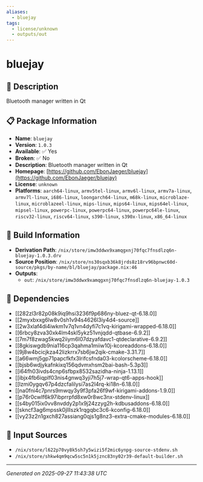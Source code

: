```yaml
---
aliases:
  - bluejay
tags:
  - license/unknown
  - outputs/out
---
```


# bluejay

## 📝 Description

Bluetooth manager written in Qt

## 📋 Package Information

- **Name**: `bluejay`
- **Version**: `1.0.3`
- **Available**: ✅ Yes
- **Broken**: ✅ No
- **Description**: Bluetooth manager written in Qt
- **Homepage**: [https://github.com/EbonJaeger/bluejay](https://github.com/EbonJaeger/bluejay)
- **License**: `unknown`
- **Platforms**: `aarch64-linux`, `armv5tel-linux`, `armv6l-linux`, `armv7a-linux`, `armv7l-linux`, `i686-linux`, `loongarch64-linux`, `m68k-linux`, `microblaze-linux`, `microblazeel-linux`, `mips-linux`, `mips64-linux`, `mips64el-linux`, `mipsel-linux`, `powerpc-linux`, `powerpc64-linux`, `powerpc64le-linux`, `riscv32-linux`, `riscv64-linux`, `s390-linux`, `s390x-linux`, `x86_64-linux`

## 🔧 Build Information

- **Derivation Path**: `/nix/store/imw3ddwx9xamqgxnj70fqc7fnsdlzq6n-bluejay-1.0.3.drv`
- **Source Position**: `/nix/store/ns30sqxb36k8jrds8z18rv96bpnwc60d-source/pkgs/by-name/bl/bluejay/package.nix:46`
- **Outputs**:
  - `out`:  `/nix/store/imw3ddwx9xamqgxnj70fqc7fnsdlzq6n-bluejay-1.0.3`

## 🔗 Dependencies

- [[282zl3r82p08k9iq9hsi3236f9p686ny-bluez-qt-6.18.0]]
- [[2myxbxxg6lw8v0sh1v94s4626l3iy4d4-source]]
- [[2w3xlaf4di4iwkm1v7q1vn4dyfi7c1vq-kirigami-wrapped-6.18.0]]
- [[6rbcy8zva30xk4lm4skl5ykz51vnjqdd-qtbase-6.9.2]]
- [[7m7f8zwag5kwq2iiym6l07dzyafdavc1-qtdeclarative-6.9.2]]
- [[8gkiswgdb9nia116cp3qahma1miiw10j-kcoreaddons-6.18.0]]
- [[9j8w4bcicjkza42lizkrrx7sb6jw2qik-cmake-3.31.7]]
- [[a66wmj5gp71papcfkfx3lrifcsfnda03-kcolorscheme-6.18.0]]
- [[bjsb6wdjykafnkixq156qdvmxhsm2bai-bash-5.3p3]]
- [[i64fh03ivds4cnp6sfbpx8532sazidha-ninja-1.13.1]]
- [[ibjx4fb6iqplf03nis4gnwq3yji7h5j7-wrap-qt6-apps-hook]]
- [[lzmi0ygqv67p4dzcfalilysi7as2l4rq-ki18n-6.18.0]]
- [[na0fni4c7pnrs9mwqy3y9f3pfa26f9wf-kirigami-addons-1.9.0]]
- [[p76r0cwlf6k97ibprrpfd8xw0r8wc3nx-stdenv-linux]]
- [[s4by015ix0vv8nvddy2p1x9j24zzyg2h-kdbusaddons-6.18.0]]
- [[skncf3ag6mpssk0jlllszk1rqgqbc3c6-kconfig-6.18.0]]
- [[vy23z2n1gxch827assiang0qjs1g8nz3-extra-cmake-modules-6.18.0]]

## 📁 Input Sources

- `/nix/store/l622p70vy8k5sh7y5wizi5f2mic6ynpg-source-stdenv.sh`
- `/nix/store/shkw4qm9qcw5sc5n1k5jznc83ny02r39-default-builder.sh`

---
*Generated on 2025-09-27 11:43:38 UTC*
